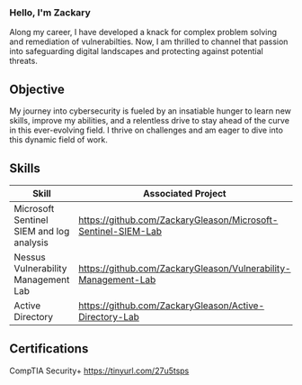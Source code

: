 ### Hello, I'm Zackary

Along my career, I have developed a knack for complex problem solving and remediation of vulnerabilties. Now, I am thrilled to channel that passion into safeguarding digital landscapes and protecting against potential threats.


## Objective

My journey into cybersecurity is fueled by an insatiable hunger to learn new skills, improve my abilities, and a relentless drive to stay ahead of the curve in this ever-evolving field. I thrive on challenges and am eager to dive into this dynamic field of work. 


## Skills

| Skill                                    | Associated Project        |
|------------------------------------------|---------------------------|
| Microsoft Sentinel SIEM and log analysis | https://github.com/ZackaryGleason/Microsoft-Sentinel-SIEM-Lab   |                  
| Nessus Vulnerability Management Lab      | https://github.com/ZackaryGleason/Vulnerability-Management-Lab |  
| Active Directory                         | https://github.com/ZackaryGleason/Active-Directory-Lab |

## Certifications

CompTIA Security+  https://tinyurl.com/27u5tsps
